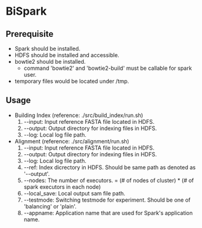 # BiSpark

## Prerequisite
- Spark should be installed.
- HDFS should be installed and accessible.
- bowtie2 should be installed.
  - command 'bowtie2' and 'bowtie2-build' must be callable for spark user.
- temporary files would be located under /tmp.



## Usage
- Building Index (reference: ./src/build_index/run.sh)
  1. --input: Input reference FASTA file located in HDFS.
  2. --output: Output directory for indexing files in HDFS.
  3. --log: Local log file path.
- Alignment (reference: ./src/alignment/run.sh)
  1. --input: Input reference FASTA file located in HDFS.
  2. --output: Output directory for indexing files in HDFS.
  3. --log: Local log file path.
  4. --ref: Index dicrectory in HDFS. Should be same path as denoted as '--output'.
  5. --nodes: The number of executors. = (# of nodes of cluster) * (# of spark executors in each node)
  6. --local_save: Local output sam file path.
  7. --testmode: Switching testmode for experiment. Should be one of 'balancing' or 'plain'.
  8. --appname: Application name that are used for Spark's application name.

